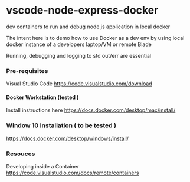 # vscode-node-express-docker
dev containers to run and debug node.js application in local docker

The intent here is to demo how to use Docker as a dev env by using local docker instance of a developers laptop/VM or remote Blade

Running, debugging and logging to std out/err are essential


### Pre-requisites

Visual Studio Code
https://code.visualstudio.com/download


####  Docker Workstation (tested )
Install instructions here
https://docs.docker.com/desktop/mac/install/



### Window 10 Installation ( to be tested )

https://docs.docker.com/desktop/windows/install/

### Resouces
Developing inside a Container
https://code.visualstudio.com/docs/remote/containers
